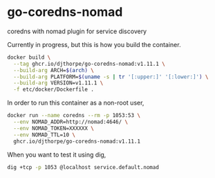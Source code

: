 # go-coredns-nomad

coredns with nomad plugin for service discovery

Currently in progress, but this is how you build the container.

```sh
docker build \
  --tag ghcr.io/djthorpe/go-coredns-nomad:v1.11.1 \
  --build-arg ARCH=$(arch) \
  --build-arg PLATFORM=$(uname -s | tr '[:upper:]' '[:lower:]') \
  --build-arg VERSION=v1.11.1 \
  -f etc/docker/Dockerfile .  
```

In order to run this container as a non-root user,

```sh
docker run --name coredns --rm -p 1053:53 \
  --env NOMAD_ADDR=http://nomad:4646/ \
  --env NOMAD_TOKEN=XXXXXX \
  --env NOMAD_TTL=10 \
  ghcr.io/djthorpe/go-coredns-nomad:v1.11.1 
```

When you want to test it using dig,

```sh
dig +tcp -p 1053 @localhost service.default.nomad
```

